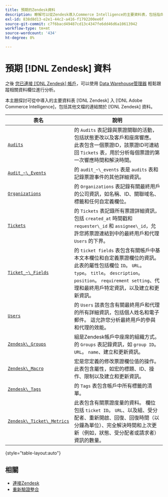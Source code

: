 ```yaml
---
title: 預期的Zendesk資料
description: 瞭解可以從Zendesk導入Commerce Intelligence的主要資料表，包括指向有關Zendesk資料的其他文檔的連結。
exl-id: 838d8d13-e2e1-44c2-a416-f1792200ee6f
source-git-commit: c7f6bacd49487cd13c4347fe6dd46d6a10613942
workflow-type: tm+mt
source-wordcount: '434'
ht-degree: 0%

---
```


# 預期 [!DNL Zendesk] 資料

之後 [您已連接 [!DNL Zendesk] 帳戶](../integrations/zendesk.md)，可以使用 [Data Warehouse管理器](../../../data-analyst/data-warehouse-mgr/tour-dwm.md) 輕鬆跟蹤相關資料欄位進行分析。

本主題探討可從中導入的主要資料表 [!DNL Zendesk] 入 [!DNL Adobe Commerce Intelligence]，包括其他文檔的連結關於 [!DNL Zendesk] 資料。

| 表名 | 說明 |
|-----|-----|
| [`Audits`](https://developer.zendesk.com/rest_api/docs/core/ticket_audits) | 的 `Audits` 表記錄與票證關聯的活動，包括狀態更改以及客戶和座席響應。 此表包含一個票證ID，該票證ID可連結回 `Tickets` 表，用於分析每個票證的第一次響應時間和解決時間。 |
| [`Audit_~\_Events`](https://developer.zendesk.com/rest_api/docs/core/ticket_audits#audit-events) | 的 `audit_~\_events` 表是 `audits` 表和記錄票證事件的其他詳細資訊。 |
| [`Organizations`](https://developer.zendesk.com/rest_api/docs/core/organizations) | 的 `Organizations` 表記錄有關最終用戶的公司資訊，如名稱、ID、關聯域名、標籤和任何自定義欄位。 |
| [`Tickets`](https://developer.zendesk.com/rest_api/docs/core/tickets) | 的 `Tickets` 表記錄所有票證詳細資訊，包括 `created_at` 時間戳和 `requester\_id` 和 `assignee\_id`，允許您將票證連結到中的最終用戶和代理 `Users` 的下界。 |
| [`Ticket_~\_Fields`](https://developer.zendesk.com/rest_api/docs/core/ticket_fields) | 的 `ticket fields` 表包含有關帳戶中基本文本欄位和自定義票證欄位的資訊。 此表的屬性包括欄位 `ID`。 `URL`。 `type`。 `title`。 `description`。 `position`。 `requirement setting`、代理和最終用戶特定資訊，以及建立和更新資訊。 |
| [`Users`](https://developer.zendesk.com/rest_api/docs/core/users) | 的 `Users` 該表包含有關最終用戶和代理的所有詳細資訊，包括個人姓名和電子郵件。 這允許您分析最終用戶的參與和代理的效能。 |
| [`Zendesk\_Groups`](https://developer.zendesk.com/rest_api/docs/core/groups) | 組是Zendesk帳戶中座席的組織方式。 的 `Groups` 表記錄資訊，如 `group ID`。 `URL`。 `name`、建立和更新資訊。 |
| [`Zendesk\_Macro`](https://developer.zendesk.com/rest_api/docs/core/macros) | 宏是您定義的修改票證欄位值的操作。 此表包含屬性，如宏的標題、ID、操作、限制以及建立和更新資訊。 |
| [`Zendesk\_Tags`](https://developer.zendesk.com/rest_api/docs/core/tags) | 的 `Tags` 表包含帳戶中所有標籤的清單。 |
| [`Zendesk\_Ticket\_Metrics`](https://developer.zendesk.com/rest_api/docs/core/ticket_metrics#ticket-metrics) | 此表包含有關票證度量的資料。 欄位包括 `ticket ID`。 `URL`、以及組、受分配者、重新開啟、回復、回復時間（以分鐘為單位）、完全解決時間和上次更新（例如，狀態、受分配者或請求者）資訊的數量。 |

{style="table-layout:auto"}

## 相關

* [連接Zendesk](../integrations/zendesk.md)
* [重新驗證整合](https://experienceleague.adobe.com/docs/commerce-knowledge-base/kb/how-to/mbi-reauthenticating-integrations.html)
